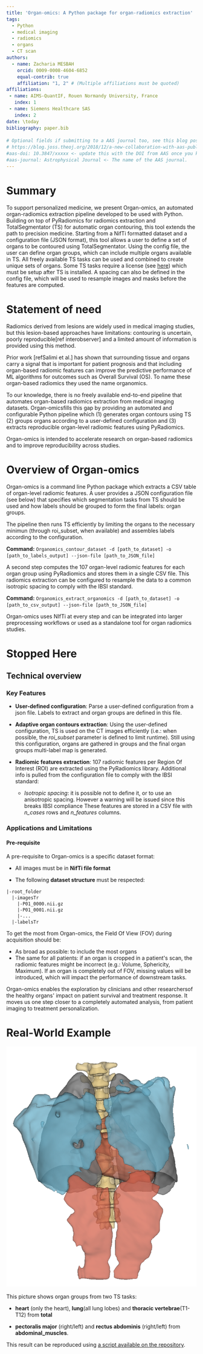 ```yaml
---
title: 'Organ-omics: A Python package for organ-radiomics extraction'
tags:
  - Python
  - medical imaging
  - radiomics
  - organs
  - CT scan
authors:
  - name: Zacharia MESBAH
    orcid: 0009-0008-4604-6852
    equal-contrib: true
    affiliation: "1, 2" # (Multiple affiliations must be quoted)
affiliations:
 - name: AIMS-QuantIF, Rouen Normandy University, France
   index: 1
 - name: Siemens Healthcare SAS
   index: 2
date: \today
bibliography: paper.bib

# Optional fields if submitting to a AAS journal too, see this blog post:
# https://blog.joss.theoj.org/2018/12/a-new-collaboration-with-aas-publishing
#aas-doi: 10.3847/xxxxx <- update this with the DOI from AAS once you know it.
#aas-journal: Astrophysical Journal <- The name of the AAS journal.
---
```

# Summary

To support personalized medicine, we present Organ-omics, an automated organ-radiomics extraction pipeline developed to be used with Python. Building on top of PyRadiomics for radiomics extraction and TotalSegmentator (TS) for automatic organ contouring, this tool extends the path to precision medicine.
Starting from a NifTi formatted dataset and a configuration file (JSON format), this tool allows a user to define a set of organs to be contoured using TotalSegmentator. Using the config file, the user can define organ groups, which can include multiple organs available in TS. All freely available TS tasks can be used and combined to create unique sets of organs. Some TS tasks require a license (see [here](https://backend.totalsegmentator.com/license-academic/)) which must be setup after TS is installed.
A spacing can also be defined in the config file, which will be used to resample images and masks before the features are computed.


# Statement of need

Radiomics derived from lesions are widely used in medical imaging studies, but this lesion-based approaches have limitations: contouring is uncertain, poorly reproducible[ref interobserver] and a limited amount of information is provided using this method.

Prior work [refSalimi et al.] has shown that surrounding tissue and organs carry a signal that is important for patient prognosis and that including organ-based radiomic features can improve the predictive performance of ML algorithms for outcomes such as Overall Survival (OS). To name these organ-based radiomics they used the name organomics.

To our knowledge, there is no freely available end-to-end pipeline that automates organ-based radiomics extraction from medical imaging datasets. Organ-omicsfills this gap by providing an automated and configurable Python pipeline which (1) generates organ contours using TS (2) groups organs according to a user-defined configuration and (3) extracts reproducible organ-level radiomic features using PyRadiomics.

Organ-omics is intended to accelerate research on organ-based radiomics and to improve reproducibility across studies.

# Overview of Organ-omics
Organ-omics is a command line Python package which extracts a CSV table of organ-level radiomic features. A user provides a JSON configuration file (see below) that specifies which segmentation tasks from TS should be used and how labels should be grouped to form the final labels: organ groups. 

The pipeline then runs TS efficiently by limiting the organs to the necessary minimun (through roi_subset, when available) and assembles labels according to the configuration.

**Command:** `Organomics_contour_dataset -d [path_to_dataset] -o [path_to_labels_output] --json-file [path_to_JSON_file]`

A second step computes the 107 organ-level radiomic features for each organ group using PyRadiomics and stores them in a single CSV file. This radiomics extraction can be configured to resample the data to a common isotropic spacing to comply with the IBSI standard.


**Command:** `Organomics_extract_organomics -d [path_to_dataset] -o [path_to_csv_output] --json-file [path_to_JSON_file]`

Organ-omics uses NIfTi at every step and can be integrated into larger preprocessing workflows or used as a standalone tool for organ radiomics studies.


# Stopped Here

## Technical overview

### Key Features
 - **User-defined configuration**: Parse a user-defined configuration from a json file. Labels to extract and organ groups are defined in this file.

 - **Adaptive organ contours extraction**: Using the user-defined configuration, TS is used on the CT images efficiently (i.e.: when possible, the *roi_subset* parameter is defined to limit runtime). Still using this configuration, organs are gathered in groups and the final organ groups multi-label map is generated.
 
   
 
 - **Radiomic features extraction**: 107 radiomic features per Region Of Interest (ROI) are extracted using the PyRadiomics library. Additional info is pulled from the configuration file to comply with the IBSI standard:
   -  *Isotropic spacing*: it is possible not to define it, or to use an anisotropic spacing. However a warning will be issued since this breaks IBSI compliance
  These features are stored in a CSV file with *n_cases* rows and  *n_features* columns.


### Applications and Limitations
#### Pre-requisite

A pre-requisite to Organ-omics is a specific dataset format:

 - All images must be in **NifTi file format**

 - The following **dataset structure** must be respected:
  
  
  ```
|-root_folder
    |-imagesTr
      |-P01_0000.nii.gz
      |-P01_0001.nii.gz
      |-...
    |-labelsTr

```

To get the most from Organ-omics, the Field Of View (FOV) during acquisition should be:
 - As broad as possible: to include the most organs
 - The same for all patients: if an organ is cropped in a patient's scan, the radiomic features might be incorrect (e.g.: Volume, Sphericity, Maximum). If an organ is completely out of FOV, missing values will be introduced, which will impact the performance of downstream tasks.

Organ-omics enables the exploration by clinicians and other researchersof the healthy organs' impact on patient survival and treatment response. It moves us one step closer to a completely automated analysis, from patient imaging to treatment personalization.


# Real-World Example

![Organs from 2 tasks: total and abdominal_muscles](./images/Mixed_tasks_organ_contours.png)

This picture shows organ groups from two TS tasks:

- **heart** (only the heart), **lung**(all lung lobes) and **thoracic vertebrae**(T1-T12) from **total**

- **pectoralis major** (right/left) and **rectus abdominis** (right/left) from **abdominal_muscles**.

This result can be reproduced using [a script available on the repository](https://github.com/Zhack47/Organ-omics/blob/main/examples/paper_example.sh).